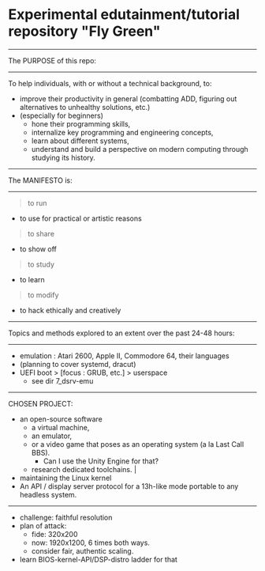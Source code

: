 # Experimental edutainment/tutorial repository "Fly Green"

__________________________________________________________________________
The PURPOSE of this repo:
__________________________________________________________________________

To help individuals, with or without a technical background, to: 
- improve their productivity in general (combatting ADD, figuring out
  alternatives to unhealthy solutions, etc.) 
- (especially for beginners)
  - hone their programming skills,
  - internalize key programming and engineering concepts,
  - learn about different systems,
  - understand and build a perspective on modern computing through studying
    its history. 

__________________________________________________________________________
The MANIFESTO is:
__________________________________________________________________________

> to run
  - to use for practical or artistic reasons
> to share
  - to show off
> to study
  - to learn
> to modify
  - to hack ethically and creatively

__________________________________________________________________________
Topics and methods explored to an extent over the past 24-48 hours:
__________________________________________________________________________

- emulation : Atari 2600, Apple II, Commodore 64, their languages 
- (planning to cover systemd, dracut)
- UEFI boot > [focus : GRUB, etc.]  > userspace 
  - see dir 7_dsrv-emu
__________________________________________________________________________
CHOSEN PROJECT:
- an open-source software
  - a virtual machine,
  - an emulator,
  - or a video game that poses as an operating system (a la Last Call BBS).
    - Can I use the Unity Engine for that?
  - research dedicated toolchains. 
|
- maintaining the Linux kernel 
- An API / display server protocol for a 13h-like mode portable to any headless system. 
__________________________________________________________________________

- challenge: faithful resolution
- plan of attack:
  - fide: 320x200
  - now: 1920x1200, 6 times both ways.
  - consider fair, authentic scaling. 
- learn BIOS-kernel-API/DSP-distro ladder for that 

